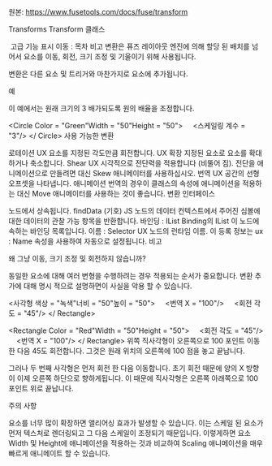 원본: https://www.fusetools.com/docs/fuse/transform

Transforms Transform 클래스

 고급 기능 표시
이동 :
목차
비고
변환은 퓨즈 레이아웃 엔진에 의해 할당 된 배치를 넘어서 요소를 이동, 회전, 크기 조정 및 기울이기 위해 사용됩니다.

변환은 다른 요소 및 트리거와 마찬가지로 요소에 추가됩니다.

예

이 예에서는 원래 크기의 3 배가되도록 원의 배율을 조정합니다.

<Circle Color = "Green"Width = "50"Height = "50">
    <스케일링 계수 = "3"/>
</ Circle>
사용 가능한 변환

로테이션 UX
요소를 지정된 각도만큼 회전합니다.
UX 확장
지정된 요소로 요소를 확대하거나 축소합니다.
Shear UX
시각적으로 전단력을 적용합니다 (비뚤어 짐). 전단을 애니메이션으로 만들려면 대신 Skew 애니메이터를 사용하십시오.
번역 UX
공간의 선형 오프셋을 나타냅니다. 애니메이션 번역의 경우이 클래스의 속성에 애니메이션을 적용하는 대신 Move 애니메이터를 사용하는 것이 좋습니다.
변환 인터페이스

노드에서 상속됩니다.
findData (기호) JS
노드의 데이터 컨텍스트에서 주어진 심볼에 대한 데이터의 관찰 가능 항목을 반환합니다.
바인딩 : IList Binding의 IList
이 노드에 속하는 바인딩 목록입니다.
이름 : Selector UX
노드의 런타임 이름. 이 등록 정보는 ux : Name 속성을 사용하여 자동으로 설정됩니다.
비고

왜 그냥 이동, 크기 조정 및 회전하지 않습니까?

동일한 요소에 대해 여러 변형을 수행하려는 경우 적용되는 순서가 중요합니다. 변환 추가에 대해 명시 적으로 설명하면이 사실을 악용 할 수 있습니다.

<사각형 색상 = "녹색"너비 = "50"높이 = "50">
    <번역 X = "100"/>
    <회전 각도 = "45"/>
</ Rectangle>

<Rectangle Color = "Red"Width = "50"Height = "50">
    <회전 각도 = "45"/>
    <번역 X = "100"/>
</ Rectangle>
위쪽 직사각형이 오른쪽으로 100 포인트 이동 한 다음 45도 회전합니다. 그것은 원래 위치의 오른쪽에 100 점을 놓고 끝납니다.

그러나 두 번째 사각형은 먼저 회전 한 다음 이동합니다. 초기 회전 때문에 양의 X 방향이 이제 오른쪽 하단으로 향하게됩니다. 이 때문에 직사각형은 오른쪽 아래쪽으로 100 포인트 위로 끝납니다.

주의 사항

요소를 너무 많이 확장하면 앨리어싱 효과가 발생할 수 있습니다. 이는 스케일 된 요소가 먼저 텍스처로 렌더링되고 그 다음 스케일이 조정되기 때문입니다. 이렇게하면 요소 Width 및 Height에 애니메이션을 적용하는 것과 비교하여 Scaling 애니메이션을 매우 빠르게 애니메이트 할 수 있습니다.
